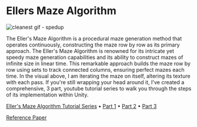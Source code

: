 # Ellers Maze Algorithm
 
![cleanest gif - spedup](https://github.com/jyblackshaw/Ellers-Maze-Algorithm/assets/68715353/fc4d5484-02a8-4b87-bfda-69407ded9ab9)


The Eller's Maze Algorithm is a procedural maze generation method that operates continuously, constructing the maze row by row as its primary approach. The Eller's Maze Algorithm is renowned for its intricate yet speedy maze generation capabilities and its ability to construct mazes of infinite size in linear time. This remarkable approach builds the maze row by row using sets to track connected columns, ensuring perfect mazes each time. In the visual above, I am iterating the maze on itself, altering its texture with each pass. If you're still wrapping your head around it, I've created a comprehensive, 3 part, youtube tutorial series to walk you through the steps of its implementation within Unity.


[Eller's Maze Algorithm Tutorial Series](https://youtube.com/playlist?list=PLOsqD8iK9BePx9knqt1Svmv40oawNZ1aa&si=NjGcBebdXNFb1YCv)
• [Part 1](https://youtu.be/kD-YUSNffFY?si=NZ5BZbuPEe5FRSOb)
• [Part 2](https://youtu.be/5nWUX2TMJrY?si=wBczLIpnxbPVksV5)
• [Part 3](https://youtu.be/p3l9uLspmwI?si=DP1k7K7_dw1YRVvF)

[Reference Paper](http://www.neocomputer.org/projects/eller.html#:~:text=Eller's%20algorithm%20creates%20'perfect'%20mazes,to%20only%20a%20single%20row.)
